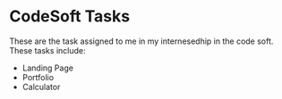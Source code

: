 # CodeSoft Tasks
These are the task assigned to me in my internesedhip in the code soft. These tasks include:
- Landing Page
- Portfolio
- Calculator
